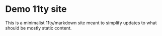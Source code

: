 # Demo 11ty site

This is a minimalist 11ty/markdown site meant to simplify updates to what should be mostly static content. 
